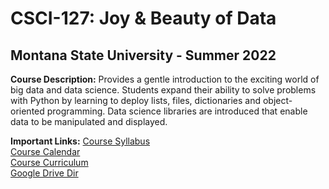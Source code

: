 # CSCI-127: Joy &amp; Beauty of Data
## Montana State University - Summer 2022

**Course Description:**
Provides a gentle introduction to the exciting world of big data and data science. Students expand their ability to solve problems with Python by learning to deploy lists, files, dictionaries and object-oriented programming. Data science libraries are introduced that enable data to be manipulated and displayed.

**Important Links:**
[Course Syllabus](https://docs.google.com/document/d/e/2PACX-1vQ9Vk4k6kaHlTCs8EamoV1fMjhFUhkXrq82cX2wSoAAKoqaIg0SlUxDBOc7AMS84BG2xEStcj_jFoKm/pub)   
[Course Calendar](https://docs.google.com/document/d/e/2PACX-1vREVjhQYM3Osik-UPGRx4WexHZLFn51T0EoB4jslqUCs4BRImtEV3hAx_RvSUY1JkvgPkWBufOdM24k/pub)   
[Course Curriculum](https://docs.google.com/spreadsheets/d/e/2PACX-1vS-7CVwyGlQSF5HUYZrPEHc3oXBUBtsYv9heUyNzqE4sgY_PEzxiU6dyuEVxjzsV6yWrcC4wQFtf1vR/pubhtml)    
[Google Drive Dir](https://drive.google.com/drive/folders/1bPGHTHl8ZHuUGcb29vz4byM4e2POzZ1d?usp=sharing)   
